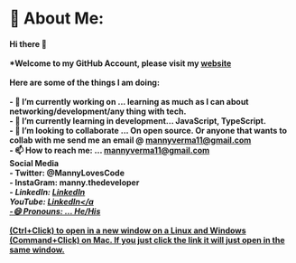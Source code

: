 # 💫 About Me:
#### Hi there 👋<br><br>*Welcome to my GitHub Account, please visit my <a href="http://mverma45.github.io/portfolio/">website</a><br><br>Here are some of the things I am doing:<br><br>- 🔭 I’m currently working on ... learning as much as I can about networking/development/any thing with tech.<br>- 🌱 I’m currently learning in development... JavaScript, TypeScript.<br>- 👯 I’m looking to collaborate ... On open source. Or anyone that wants to collab with me send me an email @ mannyverma11@gmail.com <br>- 📫 How to reach me: ... mannyverma11@gmail.com <br> Social Media<br>- Twitter: @MannyLovesCode<br>- InstaGram: manny.thedeveloper<br>- *LinkedIn: <a href="https://www.linkedin.com/in/manendar-verma-1910a84a/">LinkedIn</a><br> YouTube: <a href="https://www.linkedin.com/in/manendar-verma-1910a84a/">LinkedIn</a <br> -😄 Pronouns: ... He/His<br><br>*(Ctrl+Click) to open in a new window on a Linux and Windows (Command+Click) on Mac. If you just click the link it will just open in the same window.

